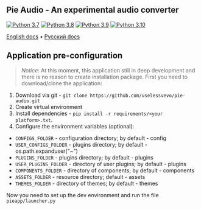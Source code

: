 ## Pie Audio - An experimental audio converter
[![Python 3.7](https://img.shields.io/badge/python-3.7-blue.svg)](https://www.python.org/downloads/release/python-360/)
[![Python 3.8](https://img.shields.io/badge/python-3.8-blue.svg)](https://www.python.org/downloads/release/python-360/)
[![Python 3.9](https://img.shields.io/badge/python-3.9-blue.svg)](https://www.python.org/downloads/release/python-360/)
[![Python 3.10](https://img.shields.io/badge/python-3.10-blue.svg)](https://www.python.org/downloads/release/python-360/)

[English docs](https://github.com/uselessvevo/pie-audio/tree/docs/docs/en/piekit) • [Русский docs](https://github.com/uselessvevo/pie-audio/tree/docs/docs/ru/piekit)

## Application pre-configuration
> *Notice*: At this moment, this application still in deep development and there is no reason to create installation package. First you need to download/clone the application:

1. Download via git - `git clone https://github.com/uselessvevo/pie-audio.git `
2. Create virtual environment
3. Install dependencies - `pip install -r requirements/<your platform>.txt`.
4. Configure the environment variables (optional):
* `CONFIGS_FOLDER` - configuration directory; by default - config
* `USER_CONFIGS_FOLDER` - plugins directory; by default - os.path.expanduser("~")
* `PLUGINS_FOLDER` - plugins directory; by default - plugins
* `USER_PLUGINS_FOLDER` - directory of user plugins; by default - plugins
* `COMPONENTS_FOLDER` - directory of components; by default - components
* `ASSETS_FOLDER` - resource directory; default - assets
* `THEMES_FOLDER` - directory of themes; by default - themes

Now you need to set up the dev environment and run the file `pieapp/launcher.py `
